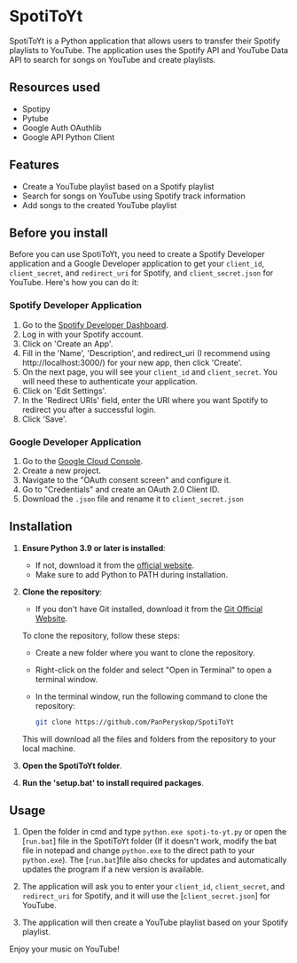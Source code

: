 # SpotiToYt

SpotiToYt is a Python application that allows users to transfer their Spotify playlists to YouTube. The application uses the Spotify API and YouTube Data API to search for songs on YouTube and create playlists.

## Resources used
- Spotipy
- Pytube
- Google Auth OAuthlib
- Google API Python Client

## Features

- Create a YouTube playlist based on a Spotify playlist
- Search for songs on YouTube using Spotify track information
- Add songs to the created YouTube playlist

## Before you install

Before you can use SpotiToYt, you need to create a Spotify Developer application and a Google Developer application to get your `client_id`, `client_secret`, and `redirect_uri` for Spotify, and `client_secret.json` for YouTube. Here's how you can do it:

### Spotify Developer Application

1. Go to the [Spotify Developer Dashboard](https://developer.spotify.com/dashboard/).
2. Log in with your Spotify account.
3. Click on 'Create an App'.
4. Fill in the 'Name', 'Description', and redirect_uri (I recommend using http://localhost:3000/) for your new app, then click 'Create'.
5. On the next page, you will see your `client_id` and `client_secret`. You will need these to authenticate your application.
6. Click on 'Edit Settings'.
7. In the 'Redirect URIs' field, enter the URI where you want Spotify to redirect you after a successful login.
8. Click 'Save'.

### Google Developer Application

1. Go to the [Google Cloud Console](https://console.cloud.google.com/).
2. Create a new project.
3. Navigate to the "OAuth consent screen" and configure it.
4. Go to "Credentials" and create an OAuth 2.0 Client ID.
5. Download the `.json` file and rename it to `client_secret.json`

## Installation

1. **Ensure Python 3.9 or later is installed**:
   - If not, download it from the [official website](https://www.python.org/downloads/).
   - Make sure to add Python to PATH during installation.

2. **Clone the repository**:
   - If you don't have Git installed, download it from the [Git Official Website](https://git-scm.com/download/win).

   To clone the repository, follow these steps:

   - Create a new folder where you want to clone the repository.
   - Right-click on the folder and select "Open in Terminal" to open a terminal window.
   - In the terminal window, run the following command to clone the repository:

      ```sh
      git clone https://github.com/PanPeryskop/SpotiToYt
      ```

   This will download all the files and folders from the repository to your local machine.

3. **Open the SpotiToYt folder**.

4. **Run the 'setup.bat' to install required packages**.

## Usage

1. Open the folder in cmd and type `python.exe spoti-to-yt.py` or open the [`run.bat`] file in the SpotiToYt folder (If it doesn't work, modify the bat file in notepad and change `python.exe` to the direct path to your `python.exe`). The [`run.bat`]file also checks for updates and automatically updates the program if a new version is available.

2. The application will ask you to enter your `client_id`, `client_secret`, and `redirect_uri` for Spotify, and it will use the [`client_secret.json`] for YouTube.

3. The application will then create a YouTube playlist based on your Spotify playlist.

Enjoy your music on YouTube!